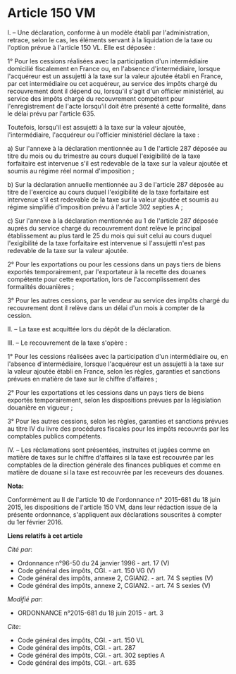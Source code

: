 # Article 150 VM

I. – Une déclaration, conforme à un modèle établi par l'administration, retrace, selon le cas, les éléments servant à la
liquidation de la taxe ou l'option prévue à l'article 150 VL. Elle est déposée :

1° Pour les cessions réalisées avec la participation d'un intermédiaire domicilié fiscalement en France ou, en l'absence
d'intermédiaire, lorsque l'acquéreur est un assujetti à la taxe sur la valeur ajoutée établi en France, par cet intermédiaire
ou cet acquéreur, au service des impôts chargé du recouvrement dont il dépend ou, lorsqu'il s'agit d'un officier ministériel,
au service des impôts chargé du recouvrement compétent pour l'enregistrement de l'acte lorsqu'il doit être présenté à cette
formalité, dans le délai prévu par l'article 635.

Toutefois, lorsqu'il est assujetti à la taxe sur la valeur ajoutée, l'intermédiaire, l'acquéreur ou l'officier ministériel
déclare la taxe :

a) Sur l'annexe à la déclaration mentionnée au 1 de l'article 287 déposée au titre du mois ou du trimestre au cours duquel
l'exigibilité de la taxe forfaitaire est intervenue s'il est redevable de la taxe sur la valeur ajoutée et soumis au régime
réel normal d'imposition ;

b) Sur la déclaration annuelle mentionnée au 3 de l'article 287 déposée au titre de l'exercice au cours duquel l'exigibilité
de la taxe forfaitaire est intervenue s'il est redevable de la taxe sur la valeur ajoutée et soumis au régime simplifié
d'imposition prévu à l'article 302 septies A ;

c) Sur l'annexe à la déclaration mentionnée au 1 de l'article 287 déposée auprès du service chargé du recouvrement dont
relève le principal établissement au plus tard le 25 du mois qui suit celui au cours duquel l'exigibilité de la taxe
forfaitaire est intervenue si l'assujetti n'est pas redevable de la taxe sur la valeur ajoutée.

2° Pour les exportations ou pour les cessions dans un pays tiers de biens exportés temporairement, par l'exportateur à la
recette des douanes compétente pour cette exportation, lors de l'accomplissement des formalités douanières ;

3° Pour les autres cessions, par le vendeur au service des impôts chargé du recouvrement dont il relève dans un délai d'un
mois à compter de la cession.

II. – La taxe est acquittée lors du dépôt de la déclaration.

III. – Le recouvrement de la taxe s'opère :

1° Pour les cessions réalisées avec la participation d'un intermédiaire ou, en l'absence d'intermédiaire, lorsque l'acquéreur
est un assujetti à la taxe sur la valeur ajoutée établi en France, selon les règles, garanties et sanctions prévues en
matière de taxe sur le chiffre d'affaires ;

2° Pour les exportations et les cessions dans un pays tiers de biens exportés temporairement, selon les dispositions prévues
par la législation douanière en vigueur ;

3° Pour les autres cessions, selon les règles, garanties et sanctions prévues au titre IV du livre des procédures fiscales
pour les impôts recouvrés par les comptables publics compétents.

IV. – Les réclamations sont présentées, instruites et jugées comme en matière de taxes sur le chiffre d'affaires si la taxe
est recouvrée par les comptables de la direction générale des finances publiques et comme en matière de douane si la taxe est
recouvrée par les receveurs des douanes.

**Nota:**

Conformément au II de l'article 10 de l'ordonnance n° 2015-681 du 18 juin 2015, les dispositions de l'article 150 VM, dans
leur rédaction issue de la présente ordonnance, s'appliquent aux déclarations souscrites à compter du 1er février 2016.

**Liens relatifs à cet article**

_Cité par_:

  - Ordonnance n°96-50 du 24 janvier 1996 - art. 17 (V)
  - Code général des impôts, CGI. - art. 150 VG (V)
  - Code général des impôts, annexe 2, CGIAN2. - art. 74 S septies (V)
  - Code général des impôts, annexe 2, CGIAN2. - art. 74 S sexies (V)

_Modifié par_:

  - ORDONNANCE n°2015-681 du 18 juin 2015 - art. 3

_Cite_:

  - Code général des impôts, CGI. - art. 150 VL
  - Code général des impôts, CGI. - art. 287
  - Code général des impôts, CGI. - art. 302 septies A
  - Code général des impôts, CGI. - art. 635
